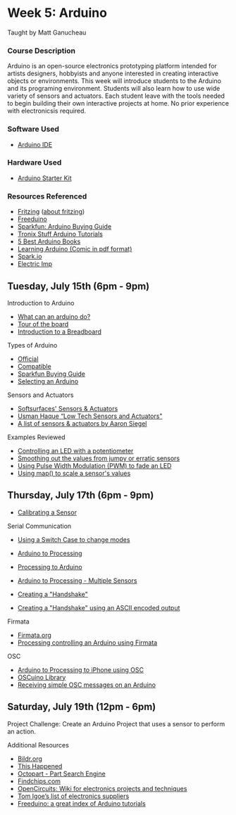 # Week 5: Arduino

Taught by Matt Ganucheau

### Course Description
Arduino is an open-source electronics prototyping platform intended for artists designers, hobbyists and anyone interested in creating interactive objects or environments.  This week will introduce students to the Arduino and its programing environment.  Students will also learn how to use wide variety of sensors and actuators.  Each student leave with the tools needed to begin building their own interactive projects at home. No prior experience with electronicsis required.

### Software Used
* [Arduino IDE](http://www.arduino.cc/)

### Hardware Used
* [Arduino Starter Kit](http://arduino.cc/en/Main/ArduinoStarterKit)

### Resources Referenced
* [Fritzing](http://fritzing.org/) ([about fritzing](http://www.thishappened.org/talks/dirk-van-oosterbosch))
* [Freeduino](http://www.freeduino.org/)
* [Sparkfun: Arduino Buying Guide](https://www.sparkfun.com/arduino_guide)
* [Tronix Stuff Arduino Tutorials](http://tronixstuff.com/tutorials/)
* [5 Best Arduino Books](http://www.engblaze.com/best-arduino-books/)
* [Learning Arduino (Comic in pdf format)](http://www.jodyculkin.com/comics-2/introduction-to-arduino)
* [Spark.io](https://www.spark.io/)
* [Electric Imp](http://electricimp.com/)



## Tuesday, July 15th (6pm - 9pm)

Introduction to Arduino
* [What can an arduino do?](http://arstechnica.com/information-technology/2013/05/11-arduino-projects-that-require-major-hacking-skills-or-a-bit-of-insanity/)  
* [Tour of the board](http://cdn.makezine.com/make/arduino/Arduino-callouts1.jpg)
* [Introduction to a Breadboard](https://learn.sparkfun.com/tutorials/how-to-use-a-breadboard)

Types of Arduino
* [Official](http://arduino.cc/en/Main/Products?from=Main.Hardware)
* [Compatible](https://en.wikipedia.org/wiki/List_of_Arduino_boards_and_compatible_systems)
* [Sparkfun Buying Guide](https://www.sparkfun.com/pages/arduino_guide)
* [Selecting an Arduino](http://en.wikipedia.org/wiki/List_of_Arduino_boards_and_compatible_systems)

Sensors and Actuators
* [Softsurfaces' Sensors & Actuators](http://softsurfaces.wordpress.com/sensors/)
* [Usman Haque “Low Tech Sensors and Actuators"](http://lowtech.propositions.org.uk/)
* [A list of sensors & actuators by Aaron Siegel](http://users.dma.ucla.edu/~datadreamer/256/actuators.html)

Examples Reviewed
* [Controlling an LED with a potentiometer](http://arduino.cc/en/Tutorial/AnalogInput)
* [Smoothing out the values from jumpy or erratic sensors](http://arduino.cc/en/Tutorial/Smoothing)
* [Using Pulse Width Modulation (PWM) to fade an LED](http://arduino.cc/en/Tutorial/Fading)
* [Using map() to scale a sensor's values]()


## Thursday, July 17th (6pm - 9pm)

* [Calibrating a Sensor](http://arduino.cc/en/Tutorial/Calibration)

Serial Communication
* [Using a Switch Case to change modes](http://arduino.cc/en/Tutorial/SwitchCase2)

* [Arduino to Processing](http://arduino.cc/en/Tutorial/Graph)
* [Processing to Arduino](http://arduino.cc/en/Tutorial/Dimmer)
* [Arduino to Processing - Multiple Sensors](http://arduino.cc/en/Tutorial/VirtualColorMixer)

* [Creating a "Handshake"](http://arduino.cc/en/Tutorial/SerialCallResponse)
* [Creating a "Handshake" using an ASCII encoded output](http://arduino.cc/en/Tutorial/SerialCallResponseASCII)

Firmata
* [Firmata.org](http://firmata.org)
* [Processing controlling an Arduino using Firmata](http://playground.arduino.cc/interfacing/processing)

OSC
* [Arduino to Processing to iPhone using OSC](https://www.sparkfun.com/tutorials/152)
* [OSCuino Library](http://cnmat.berkeley.edu/oscuino)
* [Receiving simple OSC messages on an Arduino](http://eopossum.blogspot.com/2011/11/processing-simple-osc-messages-on.html)

## Saturday, July 19th (12pm - 6pm)

Project Challenge:
Create an Arduino Project that uses a sensor to perform an action.

Additional Resources
* [Bildr.org](http://bildr.org/)
* [This Happened](http://www.thishappened.org/talks)
* [Octopart - Part Search Engine](http://octopart.com/)
* [Findchips.com](http://www.findchips.com/)
* [OpenCircuits: Wiki for electronics projects and techniques](http://www.opencircuits.com/Main_Page)
* [Tom Igoe’s list of electronics suppliers](http://www.tigoe.net/pcomp/resources/archives/electronics/elec_supplies/index.shtml)
* [Freeduino: a great index of Arduino tutorials](http://www.freeduino.org/)
